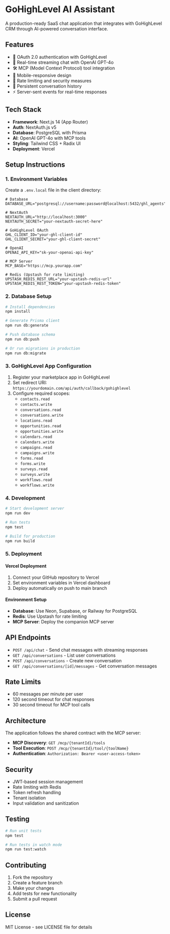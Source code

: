 # GoHighLevel AI Assistant

A production-ready SaaS chat application that integrates with GoHighLevel CRM through AI-powered conversation interface.

## Features

- 🔐 OAuth 2.0 authentication with GoHighLevel
- 💬 Real-time streaming chat with OpenAI GPT-4o
- 🛠️ MCP (Model Context Protocol) tool integration
- 📱 Mobile-responsive design
- 🚀 Rate limiting and security measures
- 💾 Persistent conversation history
- ⚡ Server-sent events for real-time responses

## Tech Stack

- **Framework**: Next.js 14 (App Router)
- **Auth**: NextAuth.js v5
- **Database**: PostgreSQL with Prisma
- **AI**: OpenAI GPT-4o with MCP tools
- **Styling**: Tailwind CSS + Radix UI
- **Deployment**: Vercel

## Setup Instructions

### 1. Environment Variables

Create a `.env.local` file in the client directory:

```env
# Database
DATABASE_URL="postgresql://username:password@localhost:5432/ghl_agents"

# NextAuth
NEXTAUTH_URL="http://localhost:3000"
NEXTAUTH_SECRET="your-nextauth-secret-here"

# GoHighLevel OAuth
GHL_CLIENT_ID="your-ghl-client-id"
GHL_CLIENT_SECRET="your-ghl-client-secret"

# OpenAI
OPENAI_API_KEY="sk-your-openai-api-key"

# MCP Server
MCP_BASE="https://mcp.yourapp.com"

# Redis (Upstash for rate limiting)
UPSTASH_REDIS_REST_URL="your-upstash-redis-url"
UPSTASH_REDIS_REST_TOKEN="your-upstash-redis-token"
```

### 2. Database Setup

```bash
# Install dependencies
npm install

# Generate Prisma client
npm run db:generate

# Push database schema
npm run db:push

# Or run migrations in production
npm run db:migrate
```

### 3. GoHighLevel App Configuration

1. Register your marketplace app in GoHighLevel
2. Set redirect URI: `https://yourdomain.com/api/auth/callback/gohighlevel`
3. Configure required scopes:
   - `contacts.read`
   - `contacts.write`
   - `conversations.read`
   - `conversations.write`
   - `locations.read`
   - `opportunities.read`
   - `opportunities.write`
   - `calendars.read`
   - `calendars.write`
   - `campaigns.read`
   - `campaigns.write`
   - `forms.read`
   - `forms.write`
   - `surveys.read`
   - `surveys.write`
   - `workflows.read`
   - `workflows.write`

### 4. Development

```bash
# Start development server
npm run dev

# Run tests
npm test

# Build for production
npm run build
```

### 5. Deployment

#### Vercel Deployment

1. Connect your GitHub repository to Vercel
2. Set environment variables in Vercel dashboard
3. Deploy automatically on push to main branch

#### Environment Setup

- **Database**: Use Neon, Supabase, or Railway for PostgreSQL
- **Redis**: Use Upstash for rate limiting
- **MCP Server**: Deploy the companion MCP server

## API Endpoints

- `POST /api/chat` - Send chat messages with streaming responses
- `GET /api/conversations` - List user conversations
- `POST /api/conversations` - Create new conversation
- `GET /api/conversations/[id]/messages` - Get conversation messages

## Rate Limits

- 60 messages per minute per user
- 120 second timeout for chat responses
- 30 second timeout for MCP tool calls

## Architecture

The application follows the shared contract with the MCP server:

- **MCP Discovery**: `GET /mcp/{tenantId}/tools`
- **Tool Execution**: `POST /mcp/{tenantId}/tool/{toolName}`
- **Authentication**: `Authorization: Bearer <user-access-token>`

## Security

- JWT-based session management
- Rate limiting with Redis
- Token refresh handling
- Tenant isolation
- Input validation and sanitization

## Testing

```bash
# Run unit tests
npm test

# Run tests in watch mode
npm run test:watch
```

## Contributing

1. Fork the repository
2. Create a feature branch
3. Make your changes
4. Add tests for new functionality
5. Submit a pull request

## License

MIT License - see LICENSE file for details 